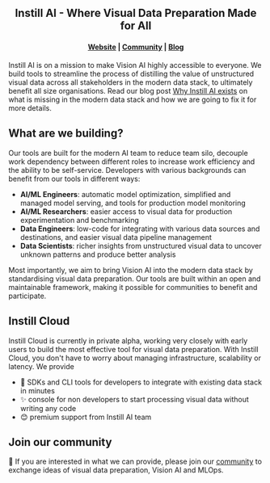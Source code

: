 <h2 align="center">
    <p>Instill AI - Where Visual Data Preparation Made for All</p>
</h2>

<h4 align="center">
    <p>
        <a href="https://www.instill.tech">Website</a> |
        <a href="https://discord.gg/sevxWsqpGh">Community</a> |
        <a href="https://blog.instill.tech">Blog</a>
    <p>
</h4>

Instill AI is on a mission to make Vision AI highly accessible to everyone. We build tools to streamline the process of distilling the value of unstructured visual data across all stakeholders in the modern data stack, to ultimately benefit all size organisations. Read our blog post [Why Instill AI exists](https://blog.instill.tech/why-instill-ai-exists/) on what is missing in the modern data stack and how we are going to fix it for more details.

## What are we building?

Our tools are built for the modern AI team to reduce team silo, decouple work dependency between different roles to increase work efficiency and the ability to be self-service. Developers with various backgrounds can benefit from our tools in different ways:

- **AI/ML Engineers**: automatic model optimization, simplified and managed model serving, and tools for production model monitoring
- **AI/ML Researchers**: easier access to visual data for production experimentation and benchmarking
- **Data Engineers**: low-code for integrating with various data sources and destinations, and easier visual data pipeline management
- **Data Scientists**: richer insights from unstructured visual data to uncover unknown patterns and produce better analysis

Most importantly, we aim to bring Vision AI into the modern data stack by standardising visual data preparation. Our tools are built within an open and maintainable framework, making it possible for communities to benefit and participate.

## Instill Cloud

Instill Cloud is currently in private alpha, working very closely with early users to build the most effective tool for visual data preparation. With Instill Cloud, you don't have to worry about managing infrastructure, scalability or latency. We provide

- 🧰 SDKs and CLI tools for developers to integrate with existing data stack in minutes 
- ✨ console for non developers to start processing visual data without writing any code
- 😊 premium support from Instill AI team

## Join our community

🚀 If you are interested in what we can provide, please join our [community](https://discord.gg/sevxWsqpGh) to exchange ideas of visual data preparation, Vision AI and MLOps.
